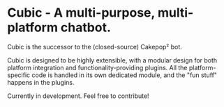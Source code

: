 # Cubic - A multi-purpose, multi-platform chatbot.
Cubic is the successor to the (closed-source) Cakepop² bot.

Cubic is designed to be highly extensible, with a modular design for both platform integration and functionality-providing plugins. All the platform-specific code is handled in its own dedicated module, and the "fun stuff" happens in the plugins.

Currently in development. Feel free to contribute!
